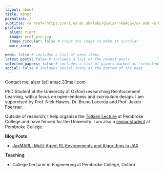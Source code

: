 ```yaml
---
layout: about
title: about
permalink: /
subtitle: <a href='https://ori.ox.ac.uk/labs/goals/'>GOALS</a> and <a href='https://foersterlab.com/'>FLAIR</a> Groups, University of Oxford
profile:
  align: right
  image: prof_pic.jpg
  image_circular: false # crops the image to make it circular
  more_info:

news: false # includes a list of news items
latest_posts: false # includes a list of the newest posts
selected_papers: false # includes a list of papers marked as "selected={true}"
social: false # includes social icons at the bottom of the page
---
```


Contact me: alexr [at] amac.33mail.com

PhD Student at the University of Oxford researching Reinforcement Learning, with a focus on open-endness and curriculum design. I am supervised by Prof. Nick Hawes, Dr. Bruno Lacerda and Prof. Jakob Foerster.

Outside of research, I help organise the [Tolkien Lecture](https://tolkienlecture.org/) at Pembroke College and have fenced for the University. I am also a [senior student](https://www.pmb.ox.ac.uk/graduate-scholarships-financial-support) at Pembroke College.

**Blog Posts**

- [JaxMARL: Multi-Agent RL Environments and Algorithms in JAX](https://blog.foersterlab.com/jaxmarl/)

**Teaching**

- College Lecturer in Engineering at Pembroke College, Oxford
